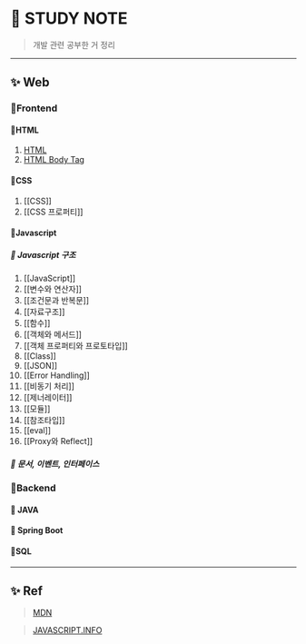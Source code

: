# 🎈 STUDY NOTE
> 개발 관련 공부한 거 정리
---
## ✨ Web

### 🎊Frontend
#### 🎉HTML
01. [HTML](Web/Frontend/HTML/HTML.md)
02. [HTML Body Tag](Web/Frontend/HTML/HTML_Body_Tag.md)
#### 🎉CSS
01. [[CSS]]
02. [[CSS 프로퍼티]]
#### 🎉Javascript
##### 🎁 Javascript 구조
01. [[JavaScript]]
02. [[변수와 연산자]]
03. [[조건문과 반복문]]
04. [[자료구조]]
05. [[함수]]
06. [[객체와 메서드]]
07. [[객체 프로퍼티와 프로토타입]]
08. [[Class]]
09. [[JSON]]
10. [[Error Handling]]
11. [[비동기 처리]]
12. [[제너레이터]]
13. [[모듈]]
14. [[참조타입]]
15. [[eval]]
16. [[Proxy와 Reflect]]

##### 🎁 문서, 이벤트, 인터페이스


### 🎊Backend

#### 🎉 JAVA
#### 🎉 Spring Boot
#### 🎉SQL


---
## ✨ Ref

>[MDN](https://developer.mozilla.org/ko/)

>[JAVASCRIPT.INFO](https://ko.javascript.info/)

